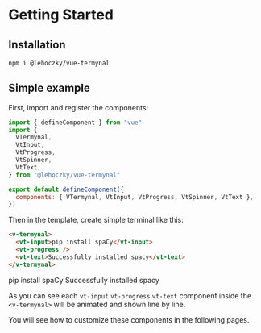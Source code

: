 # Getting Started

## Installation

```sh
npm i @lehoczky/vue-termynal
```

## Simple example

First, import and register the components:

```js
import { defineComponent } from "vue"
import {
  VTermynal,
  VtInput,
  VtProgress,
  VtSpinner,
  VtText,
} from "@lehoczky/vue-termynal"

export default defineComponent({
  components: { VTermynal, VtInput, VtProgress, VtSpinner, VtText },
})
```

Then in the template, create simple terminal like this:

```html
<v-termynal>
  <vt-input>pip install spaCy</vt-input>
  <vt-progress />
  <vt-text>Successfully installed spacy</vt-text>
</v-termynal>
```

<v-termynal restart-button>
  <vt-input>pip install spaCy</vt-input>
  <vt-progress />
  <vt-text>Successfully installed spacy</vt-text>
</v-termynal>

As you can see each `vt-input` `vt-progress` `vt-text` component inside the `<v-termynal>` will be animated and shown line by line.

You will see how to customize these components in the following pages.
